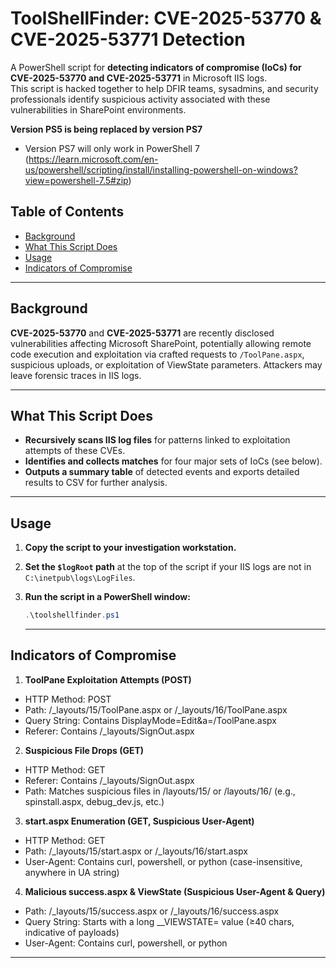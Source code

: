 # ToolShellFinder: CVE-2025-53770 & CVE-2025-53771 Detection

A PowerShell script for **detecting indicators of compromise (IoCs) for CVE-2025-53770 and CVE-2025-53771** in Microsoft IIS logs.  
This script is hacked together to help DFIR teams, sysadmins, and security professionals identify suspicious activity associated with these vulnerabilities in SharePoint environments.

**Version PS5 is being replaced by version PS7**
- Version PS7 will only work in PowerShell 7 (https://learn.microsoft.com/en-us/powershell/scripting/install/installing-powershell-on-windows?view=powershell-7.5#zip)

## Table of Contents

- [Background](#background)
- [What This Script Does](#what-this-script-does)
- [Usage](#usage)
- [Indicators of Compromise](#indicators-of-compromise)

---

## Background

**CVE-2025-53770** and **CVE-2025-53771** are recently disclosed vulnerabilities affecting Microsoft SharePoint, potentially allowing remote code execution and exploitation via crafted requests to `/ToolPane.aspx`, suspicious uploads, or exploitation of ViewState parameters. Attackers may leave forensic traces in IIS logs.

---

## What This Script Does

- **Recursively scans IIS log files** for patterns linked to exploitation attempts of these CVEs.
- **Identifies and collects matches** for four major sets of IoCs (see below).
- **Outputs a summary table** of detected events and exports detailed results to CSV for further analysis.

---

## Usage

1. **Copy the script to your investigation workstation.**
2. **Set the `$logRoot` path** at the top of the script if your IIS logs are not in `C:\inetpub\logs\LogFiles`.
3. **Run the script in a PowerShell window:**

   ```powershell
   .\toolshellfinder.ps1
   ```

   ---

## Indicators of Compromise

1. **ToolPane Exploitation Attempts (POST)**
- HTTP Method: POST
- Path: /_layouts/15/ToolPane.aspx or /_layouts/16/ToolPane.aspx
- Query String: Contains DisplayMode=Edit&a=/ToolPane.aspx
- Referer: Contains /_layouts/SignOut.aspx

2. **Suspicious File Drops (GET)**
- HTTP Method: GET
- Referer: Contains /_layouts/SignOut.aspx
- Path: Matches suspicious files in /layouts/15/ or /layouts/16/ (e.g., spinstall.aspx, debug_dev.js, etc.)

3. **start.aspx Enumeration (GET, Suspicious User-Agent)**
- HTTP Method: GET
- Path: /_layouts/15/start.aspx or /_layouts/16/start.aspx
- User-Agent: Contains curl, powershell, or python (case-insensitive, anywhere in UA string)

4. **Malicious success.aspx & ViewState (Suspicious User-Agent & Query)**
- Path: /_layouts/15/success.aspx or /_layouts/16/success.aspx
- Query String: Starts with a long __VIEWSTATE= value (≥40 chars, indicative of payloads)
- User-Agent: Contains curl, powershell, or python

---


